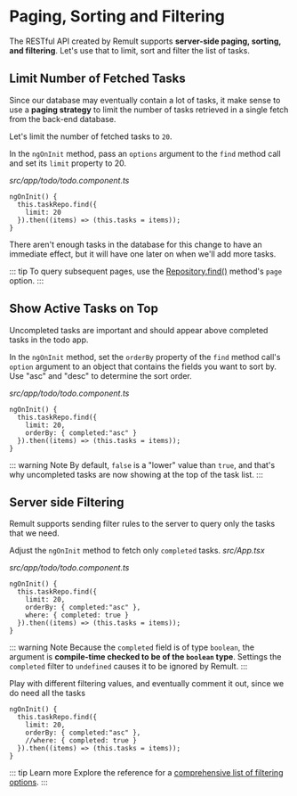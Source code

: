 # Paging, Sorting and Filtering

The RESTful API created by Remult supports **server-side paging, sorting, and filtering**. Let's use that to limit, sort and filter the list of tasks.

## Limit Number of Fetched Tasks

Since our database may eventually contain a lot of tasks, it make sense to use a **paging strategy** to limit the number of tasks retrieved in a single fetch from the back-end database.

Let's limit the number of fetched tasks to `20`.

In the `ngOnInit` method, pass an `options` argument to the `find` method call and set its `limit` property to 20.

_src/app/todo/todo.component.ts_

```ts{3}
ngOnInit() {
  this.taskRepo.find({
    limit: 20
  }).then((items) => (this.tasks = items));
}
```

There aren't enough tasks in the database for this change to have an immediate effect, but it will have one later on when we'll add more tasks.

::: tip
To query subsequent pages, use the [Repository.find()](../../docs/ref_repository.md#find) method's `page` option.
:::

## Show Active Tasks on Top

Uncompleted tasks are important and should appear above completed tasks in the todo app.

In the `ngOnInit` method, set the `orderBy` property of the `find` method call's `option` argument to an object that contains the fields you want to sort by.
Use "asc" and "desc" to determine the sort order.

_src/app/todo/todo.component.ts_

```ts{4}
ngOnInit() {
  this.taskRepo.find({
    limit: 20,
    orderBy: { completed:"asc" }
  }).then((items) => (this.tasks = items));
}
```

::: warning Note
By default, `false` is a "lower" value than `true`, and that's why uncompleted tasks are now showing at the top of the task list.
:::

## Server side Filtering

Remult supports sending filter rules to the server to query only the tasks that we need.

Adjust the `ngOnInit` method to fetch only `completed` tasks.
_src/App.tsx_

_src/app/todo/todo.component.ts_

```ts{5}
ngOnInit() {
  this.taskRepo.find({
    limit: 20,
    orderBy: { completed:"asc" },
    where: { completed: true }
  }).then((items) => (this.tasks = items));
}
```

::: warning Note
Because the `completed` field is of type `boolean`, the argument is **compile-time checked to be of the `boolean` type**. Settings the `completed` filter to `undefined` causes it to be ignored by Remult.
:::

Play with different filtering values, and eventually comment it out, since we do need all the tasks

```ts{5}
ngOnInit() {
  this.taskRepo.find({
    limit: 20,
    orderBy: { completed:"asc" },
    //where: { completed: true }
  }).then((items) => (this.tasks = items));
}
```

::: tip Learn more
Explore the reference for a [comprehensive list of filtering options](../../docs/entityFilter.md).
:::
